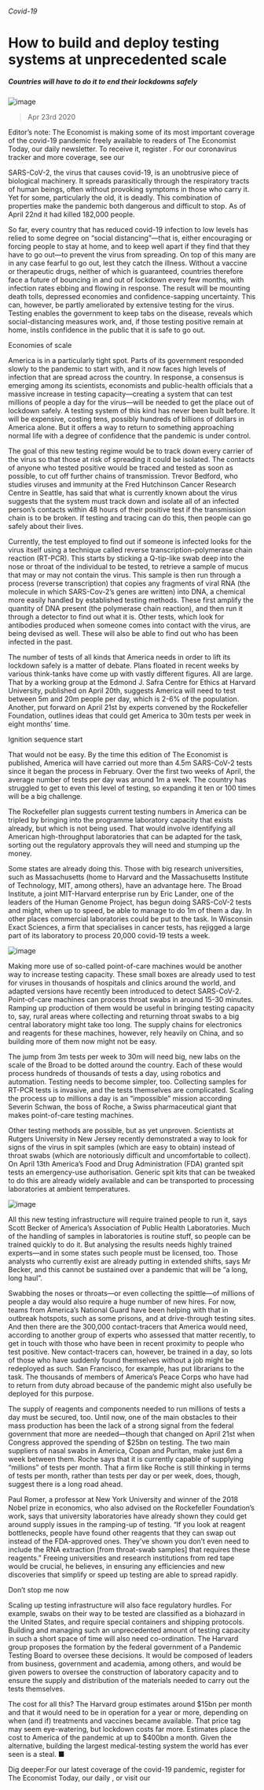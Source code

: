 ###### Covid-19
# How to build and deploy testing systems at unprecedented scale 
##### Countries will have to do it to end their lockdowns safely 
![image](images/20200425_STP002.jpg) 
> Apr 23rd 2020 
Editor’s note: The Economist is making some of its most important coverage of the covid-19 pandemic freely available to readers of The Economist Today, our daily newsletter. To receive it, register . For our coronavirus tracker and more coverage, see our 
SARS-CoV-2, the virus that causes covid-19, is an unobtrusive piece of biological machinery. It spreads parasitically through the respiratory tracts of human beings, often without provoking symptoms in those who carry it. Yet for some, particularly the old, it is deadly. This combination of properties make the pandemic both dangerous and difficult to stop. As of April 22nd it had killed 182,000 people.
So far, every country that has reduced covid-19 infection to low levels has relied to some degree on “social distancing”—that is, either encouraging or forcing people to stay at home, and to keep well apart if they find that they have to go out—to prevent the virus from spreading. On top of this many are in any case fearful to go out, lest they catch the illness. Without a vaccine or therapeutic drugs, neither of which is guaranteed, countries therefore face a future of bouncing in and out of lockdown every few months, with infection rates ebbing and flowing in response. The result will be mounting death tolls, depressed economies and confidence-sapping uncertainty. This can, however, be partly ameliorated by extensive testing for the virus. Testing enables the government to keep tabs on the disease, reveals which social-distancing measures work, and, if those testing positive remain at home, instils confidence in the public that it is safe to go out.

Economies of scale
America is in a particularly tight spot. Parts of its government responded slowly to the pandemic to start with, and it now faces high levels of infection that are spread across the country. In response, a consensus is emerging among its scientists, economists and public-health officials that a massive increase in testing capacity—creating a system that can test millions of people a day for the virus—will be needed to get the place out of lockdown safely. A testing system of this kind has never been built before. It will be expensive, costing tens, possibly hundreds of billions of dollars in America alone. But it offers a way to return to something approaching normal life with a degree of confidence that the pandemic is under control.
The goal of this new testing regime would be to track down every carrier of the virus so that those at risk of spreading it could be isolated. The contacts of anyone who tested positive would be traced and tested as soon as possible, to cut off further chains of transmission. Trevor Bedford, who studies viruses and immunity at the Fred Hutchinson Cancer Research Centre in Seattle, has said that what is currently known about the virus suggests that the system must track down and isolate all of an infected person’s contacts within 48 hours of their positive test if the transmission chain is to be broken. If testing and tracing can do this, then people can go safely about their lives.
Currently, the test employed to find out if someone is infected looks for the virus itself using a technique called reverse transcription-polymerase chain reaction (RT-PCR). This starts by sticking a Q-tip-like swab deep into the nose or throat of the individual to be tested, to retrieve a sample of mucus that may or may not contain the virus. This sample is then run through a process (reverse transcription) that copies any fragments of viral RNA (the molecule in which SARS-Cov-2’s genes are written) into DNA, a chemical more easily handled by established testing methods. These first amplify the quantity of DNA present (the polymerase chain reaction), and then run it through a detector to find out what it is. Other tests, which look for antibodies produced when someone comes into contact with the virus, are being devised as well. These will also be able to find out who has been infected in the past.
The number of tests of all kinds that America needs in order to lift its lockdown safely is a matter of debate. Plans floated in recent weeks by various think-tanks have come up with vastly different figures. All are large. That by a working group at the Edmond J. Safra Centre for Ethics at Harvard University, published on April 20th, suggests America will need to test between 5m and 20m people per day, which is 2-6% of the population. Another, put forward on April 21st by experts convened by the Rockefeller Foundation, outlines ideas that could get America to 30m tests per week in eight months’ time.
Ignition sequence start
That would not be easy. By the time this edition of The Economist is published, America will have carried out more than 4.5m SARS-CoV-2 tests since it began the process in February. Over the first two weeks of April, the average number of tests per day was around 1m a week. The country has struggled to get to even this level of testing, so expanding it ten or 100 times will be a big challenge.
The Rockefeller plan suggests current testing numbers in America can be tripled by bringing into the programme laboratory capacity that exists already, but which is not being used. That would involve identifying all American high-throughput laboratories that can be adapted for the task, sorting out the regulatory approvals they will need and stumping up the money.
Some states are already doing this. Those with big research universities, such as Massachusetts (home to Harvard and the Massachusetts Institute of Technology, MIT, among others), have an advantage here. The Broad Institute, a joint MIT-Harvard enterprise run by Eric Lander, one of the leaders of the Human Genome Project, has begun doing SARS-CoV-2 tests and might, when up to speed, be able to manage to do 1m of them a day. In other places commercial laboratories could be put to the task. In Wisconsin Exact Sciences, a firm that specialises in cancer tests, has rejigged a large part of its laboratory to process 20,000 covid-19 tests a week.
![image](images/20200425_STC307.png) 

Making more use of so-called point-of-care machines would be another way to increase testing capacity. These small boxes are already used to test for viruses in thousands of hospitals and clinics around the world, and adapted versions have recently been introduced to detect SARS-CoV-2. Point-of-care machines can process throat swabs in around 15-30 minutes. Ramping up production of them would be useful in bringing testing capacity to, say, rural areas where collecting and returning throat swabs to a big central laboratory might take too long. The supply chains for electronics and reagents for these machines, however, rely heavily on China, and so building more of them now might not be easy.
The jump from 3m tests per week to 30m will need big, new labs on the scale of the Broad to be dotted around the country. Each of these would process hundreds of thousands of tests a day, using robotics and automation. Testing needs to become simpler, too. Collecting samples for RT-PCR tests is invasive, and the tests themselves are complicated. Scaling the process up to millions a day is an “impossible” mission according Severin Schwan, the boss of Roche, a Swiss pharmaceutical giant that makes point-of-care testing machines.
Other testing methods are possible, but as yet unproven. Scientists at Rutgers University in New Jersey recently demonstrated a way to look for signs of the virus in spit samples (which are easy to obtain) instead of throat swabs (which are notoriously difficult and uncomfortable to collect). On April 13th America’s Food and Drug Administration (FDA) granted spit tests an emergency-use authorisation. Generic spit kits that can be tweaked to do this are already widely available and can be transported to processing laboratories at ambient temperatures.
![image](images/20200425_STP003.jpg) 

All this new testing infrastructure will require trained people to run it, says Scott Becker of America’s Association of Public Health Laboratories. Much of the handling of samples in laboratories is routine stuff, so people can be trained quickly to do it. But analysing the results needs highly trained experts—and in some states such people must be licensed, too. Those analysts who currently exist are already putting in extended shifts, says Mr Becker, and this cannot be sustained over a pandemic that will be “a long, long haul”.
Swabbing the noses or throats—or even collecting the spittle—of millions of people a day would also require a huge number of new hires. For now, teams from America’s National Guard have been helping with that in outbreak hotspots, such as some prisons, and at drive-through testing sites. And then there are the 300,000 contact-tracers that America would need, according to another group of experts who assessed that matter recently, to get in touch with those who have been in recent proximity to people who test positive. New contact-tracers can, however, be trained in a day, so lots of those who have suddenly found themselves without a job might be redeployed as such. San Francisco, for example, has put librarians to the task. The thousands of members of America’s Peace Corps who have had to return from duty abroad because of the pandemic might also usefully be deployed for this purpose.
The supply of reagents and components needed to run millions of tests a day must be secured, too. Until now, one of the main obstacles to their mass production has been the lack of a strong signal from the federal government that more are needed—though that changed on April 21st when Congress approved the spending of $25bn on testing. The two main suppliers of nasal swabs in America, Copan and Puritan, make just 6m a week between them. Roche says that it is currently capable of supplying “millions” of tests per month. That a firm like Roche is still thinking in terms of tests per month, rather than tests per day or per week, does, though, suggest there is a long road ahead.
Paul Romer, a professor at New York University and winner of the 2018 Nobel prize in economics, who also advised on the Rockefeller Foundation’s work, says that university laboratories have already shown they could get around supply issues in the ramping-up of testing. “If you look at reagent bottlenecks, people have found other reagents that they can swap out instead of the FDA-approved ones. They’ve shown you don’t even need to include the RNA extraction [from throat-swab samples] that requires these reagents.” Freeing universities and research institutions from red tape would be crucial, he believes, in ensuring any efficiencies and new discoveries that simplify or speed up testing are able to spread rapidly.
Don’t stop me now
Scaling up testing infrastructure will also face regulatory hurdles. For example, swabs on their way to be tested are classified as a biohazard in the United States, and require special containers and shipping protocols. Building and managing such an unprecedented amount of testing capacity in such a short space of time will also need co-ordination. The Harvard group proposes the formation by the federal government of a Pandemic Testing Board to oversee these decisions. It would be composed of leaders from business, government and academia, among others, and would be given powers to oversee the construction of laboratory capacity and to ensure the supply and distribution of the materials needed to carry out the tests themselves.
The cost for all this? The Harvard group estimates around $15bn per month and that it would need to be in operation for a year or more, depending on when (and if) treatments and vaccines became available. That price tag may seem eye-watering, but lockdown costs far more. Estimates place the cost to America of the pandemic at up to $400bn a month. Given the alternative, building the largest medical-testing system the world has ever seen is a steal. ■
Dig deeper:For our latest coverage of the covid-19 pandemic, register for The Economist Today, our daily , or visit our 
